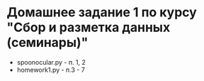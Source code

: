 # Домашнее задание 1 по курсу "Сбор и разметка данных (семинары)"
- spoonocular.py - п. 1, 2
- homework1.py - п.3 - 7

